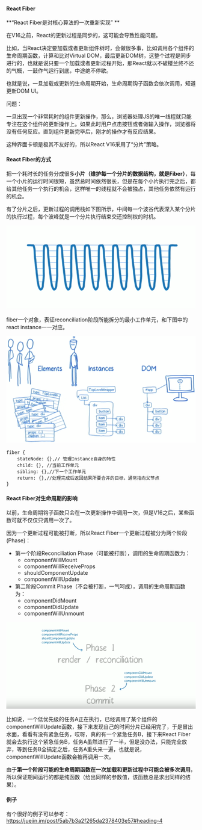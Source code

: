 #### React Fiber

**“React Fiber是对核心算法的一次重新实现” **

在V16之前，React的更新过程是同步的，这可能会导致性能问题。

比如，当React决定要加载或者更新组件树时，会做很多事，比如调用各个组件的生命周期函数，计算和比对Virtual DOM，最后更新DOM树，这整个过程是同步进行的，也就是说只要一个加载或者更新过程开始，那React就以不破楼兰终不还的气概，一鼓作气运行到底，中途绝不停歇。

也就是说，一旦加载或更新的生命周期开始，生命周期钩子函数会依次调用，知道更新DOM UI。

问题：

一旦出现一个非常耗时的组件更新操作，那么，浏览器处理JS的唯一线程就只能专注在这个组件的更新操作上。如果此时用户点击按钮或者做输入操作，浏览器将没有任何反应。直到组件更新完毕后，刚才的操作才有反应结果。

这种界面卡顿是极其不友好的，所以React V16采用了“分片”策略。

#### React Fiber的方式

把一个耗时长的任务分成很多**小片（维护每一个分片的数据结构，就是Fiber）**，每一个小片的运行时间很短，虽然总时间依然很长，但是在每个小片执行完之后，都给其他任务一个执行的机会，这样唯一的线程就不会被独占，其他任务依然有运行的机会。

有了分片之后，更新过程的调用栈如下图所示，中间每一个波谷代表深入某个分片的执行过程，每个波峰就是一个分片执行结束交还控制权的时机。

![](../assets/fiber1.png)

fiber一个对象，表征reconciliation阶段所能拆分的最小工作单元，和下图中的react instance一一对应。

![](../assets/fiber3.png)

```
fiber {
    stateNode: {},// 管理Instance自身的特性
    child: {}, //当前工作单元
    sibling: {},//下一个工作单元
    return: {},//处理完成后返回结果所要合并的目标，通常指向父节点
}
```

#### React Fiber对生命周期的影响

以前，生命周期钩子函数只会在一次更新操作中调用一次，但是V16之后，某些函数可就不仅仅只调用一次了。

因为一个更新过程可能被打断，所以React Fiber一个更新过程被分为两个阶段(Phase)：

* 第一个阶段Reconciliation Phase（可能被打断），调用的生命周期函数为：
    * componentWillMount
    * componentWillReceiveProps
    * shouldComponentUpdate
    * componentWillUpdate
* 第二阶段Commit Phase（不会被打断，一气呵成），调用的生命周期函数为：
    * componentDidMount
    * componentDidUpdate
    * componentWillUnmount

![](../assets/fiber2.png)

比如说，一个低优先级的任务A正在执行，已经调用了某个组件的componentWillUpdate函数，接下来发现自己的时间分片已经用完了，于是冒出水面，看看有没有紧急任务，哎呀，真的有一个紧急任务B，接下来React Fiber就会去执行这个紧急任务B，任务A虽然进行了一半，但是没办法，只能完全放弃，等到任务B全搞定之后，任务A重头来一遍，也就是说，componentWillUpdate函数会被再调用一次。

由于**第一个阶段可能的生命周期函数在一次加载和更新过程中可能会被多次调用**，所以保证期间运行的都是纯函数（给出同样的参数值，该函数总是求出同样的结果）。

#### 例子

有个很好的例子可以参考：https://juejin.im/post/5ab7b3a2f265da2378403e57#heading-4



